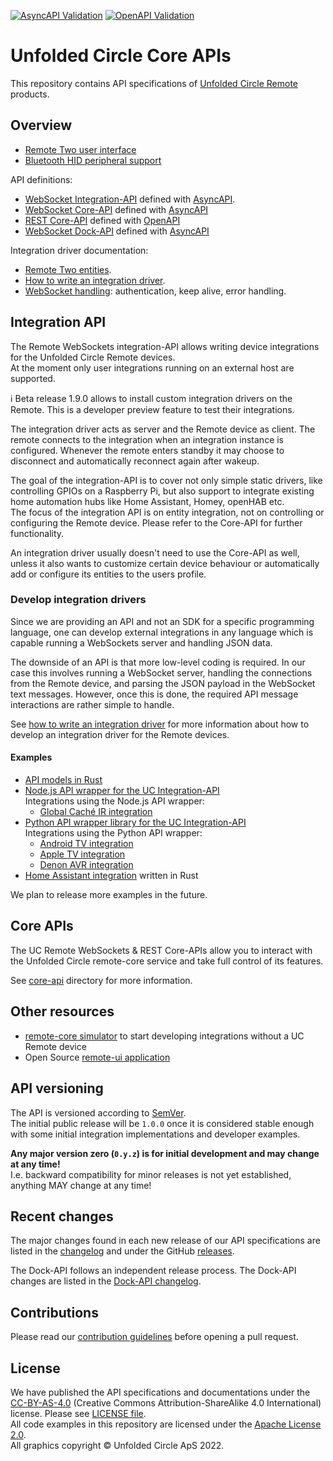 [![AsyncAPI Validation](https://github.com/unfoldedcircle/core-api/actions/workflows/asyncapi.yml/badge.svg)](https://github.com/unfoldedcircle/core-api/actions/workflows/asyncapi.yml) 
[![OpenAPI Validation](https://github.com/unfoldedcircle/core-api/actions/workflows/openapi.yml/badge.svg)](https://github.com/unfoldedcircle/core-api/actions/workflows/asyncapi.yml)

# Unfolded Circle Core APIs

This repository contains API specifications of [Unfolded Circle Remote](https://www.unfoldedcircle.com/) products.

## Overview

- [Remote Two user interface](./doc/remote-ui.md)
- [Bluetooth HID peripheral support](doc/bt/README.md)

API definitions:

- [WebSocket Integration-API](./integration-api/README.md) defined with [AsyncAPI](https://www.asyncapi.com/).
- [WebSocket Core-API](./core-api/websocket/README.md) defined with [AsyncAPI](https://www.asyncapi.com/)
- [REST Core-API](./core-api/rest/README.md) defined with [OpenAPI](https://www.openapis.org/)
- [WebSocket Dock-API](./dock-api/README.md) defined with [AsyncAPI](https://www.asyncapi.com/)

Integration driver documentation:

- [Remote Two entities](doc/entities/README.md).
- [How to write an integration driver](doc/integration-driver/write-integration-driver.md).
- [WebSocket handling](doc/integration-driver/websocket.md): authentication, keep alive, error handling.

## Integration API

The Remote WebSockets integration-API allows writing device integrations for the Unfolded Circle Remote devices.  
At the moment only user integrations running on an external host are supported.

ℹ️ Beta release 1.9.0 allows to install custom integration drivers on the Remote. This is a developer preview feature
to test their integrations.

The integration driver acts as server and the Remote device as client. The remote connects to the integration when an
integration instance is configured. Whenever the remote enters standby it may choose to disconnect and automatically
reconnect again after wakeup.

The goal of the integration-API is to cover not only simple static drivers, like controlling GPIOs on a Raspberry Pi,
but also support to integrate existing home automation hubs like Home Assistant, Homey, openHAB etc.  
The focus of the integration API is on entity integration, not on controlling or configuring the Remote device. Please
refer to the Core-API for further functionality.

An integration driver usually doesn't need to use the Core-API as well, unless it also wants to customize certain device
behaviour or automatically add or configure its entities to the users profile.

### Develop integration drivers

Since we are providing an API and not an SDK for a specific programming language, one can develop external integrations
in any language which is capable running a WebSockets server and handling JSON data.

The downside of an API is that more low-level coding is required. In our case this involves running a WebSocket server,
handling the connections from the Remote device, and parsing the JSON payload in the WebSocket text messages.
However, once this is done, the required API message interactions are rather simple to handle. 

See [how to write an integration driver](doc/integration-driver/write-integration-driver.md) for more information about
how to develop an integration driver for the Remote devices.

#### Examples

- [API models in Rust](https://github.com/unfoldedcircle/api-model-rs)
- [Node.js API wrapper for the UC Integration-API](https://github.com/unfoldedcircle/integration-node-library)  
  Integrations using the Node.js API wrapper:
  - [Global Caché IR integration](https://github.com/unfoldedcircle/integration-globalcache)
- [Python API wrapper library for the UC Integration-API](https://github.com/unfoldedcircle/integration-python-library)  
  Integrations using the Python API wrapper:
  - [Android TV integration](https://github.com/unfoldedcircle/integration-androidtv)
  - [Apple TV integration](https://github.com/unfoldedcircle/integration-appletv)
  - [Denon AVR integration](https://github.com/unfoldedcircle/integration-denonavr)
- [Home Assistant integration](https://github.com/unfoldedcircle/integration-home-assistant) written in Rust

We plan to release more examples in the future.

## Core APIs

The UC Remote WebSockets & REST Core-APIs allow you to interact with the Unfolded Circle remote-core service and
take full control of its features.

See [core-api](./core-api) directory for more information.

## Other resources

- [remote-core simulator](https://github.com/unfoldedcircle/core-simulator) to start developing integrations without a UC Remote device
- Open Source [remote-ui application](https://github.com/unfoldedcircle/remote-ui)

## API versioning

The API is versioned according to [SemVer](https://semver.org/).  
The initial public release will be `1.0.0` once it is considered stable enough with some initial integration
implementations and developer examples.

**Any major version zero (`0.y.z`) is for initial development and may change at any time!**  
I.e. backward compatibility for minor releases is not yet established, anything MAY change at any time!

## Recent changes

The major changes found in each new release of our API specifications are listed in the [changelog](./CHANGELOG.md) and
under the GitHub [releases](https://github.com/unfoldedcircle/core-api/releases).

The Dock-API follows an independent release process. The Dock-API changes are listed in the
[Dock-API changelog](./dock-api/CHANGELOG.md).

## Contributions

Please read our [contribution guidelines](./CONTRIBUTING.md) before opening a pull request.

## License

We have published the API specifications and documentations under the [CC-BY-AS-4.0](https://creativecommons.org/licenses/by-sa/4.0/)
(Creative Commons Attribution-ShareAlike 4.0 International) license. Please see [LICENSE file](./LICENSE).  
All code examples in this repository are licensed under the [Apache License 2.0](https://www.apache.org/licenses/LICENSE-2.0).  
All graphics copyright © Unfolded Circle ApS 2022.
